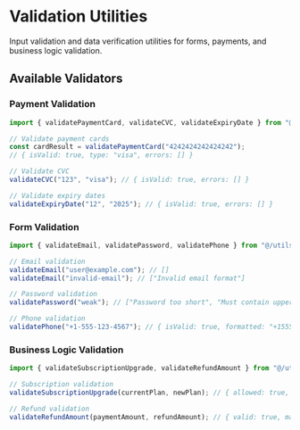 # Validation Utilities

Input validation and data verification utilities for forms, payments, and business logic validation.

## Available Validators

### Payment Validation

```typescript
import { validatePaymentCard, validateCVC, validateExpiryDate } from "@/utils/validation/payment";

// Validate payment cards
const cardResult = validatePaymentCard("4242424242424242");
// { isValid: true, type: "visa", errors: [] }

// Validate CVC
validateCVC("123", "visa"); // { isValid: true, errors: [] }

// Validate expiry dates
validateExpiryDate("12", "2025"); // { isValid: true, errors: [] }
```

### Form Validation

```typescript
import { validateEmail, validatePassword, validatePhone } from "@/utils/validation/form";

// Email validation
validateEmail("user@example.com"); // []
validateEmail("invalid-email"); // ["Invalid email format"]

// Password validation
validatePassword("weak"); // ["Password too short", "Must contain uppercase"]

// Phone validation
validatePhone("+1-555-123-4567"); // { isValid: true, formatted: "+15551234567" }
```

### Business Logic Validation

```typescript
import { validateSubscriptionUpgrade, validateRefundAmount } from "@/utils/validation/business";

// Subscription validation
validateSubscriptionUpgrade(currentPlan, newPlan); // { allowed: true, proration: 500 }

// Refund validation
validateRefundAmount(paymentAmount, refundAmount); // { valid: true, maxRefund: 2000 }
```
